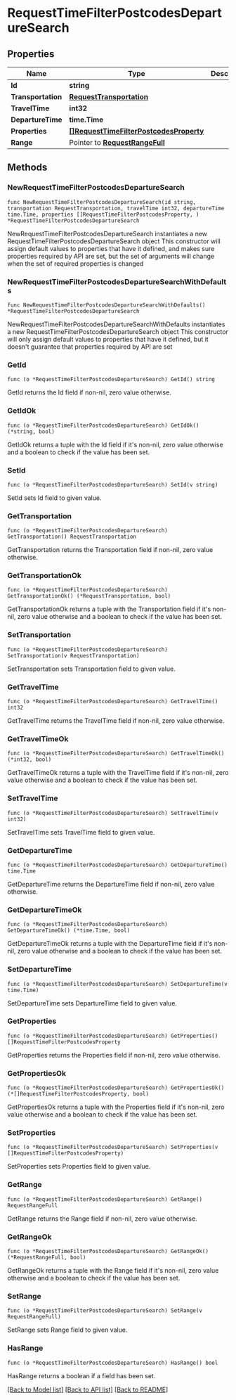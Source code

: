 # RequestTimeFilterPostcodesDepartureSearch

## Properties

Name | Type | Description | Notes
------------ | ------------- | ------------- | -------------
**Id** | **string** |  | 
**Transportation** | [**RequestTransportation**](RequestTransportation.md) |  | 
**TravelTime** | **int32** |  | 
**DepartureTime** | **time.Time** |  | 
**Properties** | [**[]RequestTimeFilterPostcodesProperty**](RequestTimeFilterPostcodesProperty.md) |  | 
**Range** | Pointer to [**RequestRangeFull**](RequestRangeFull.md) |  | [optional] 

## Methods

### NewRequestTimeFilterPostcodesDepartureSearch

`func NewRequestTimeFilterPostcodesDepartureSearch(id string, transportation RequestTransportation, travelTime int32, departureTime time.Time, properties []RequestTimeFilterPostcodesProperty, ) *RequestTimeFilterPostcodesDepartureSearch`

NewRequestTimeFilterPostcodesDepartureSearch instantiates a new RequestTimeFilterPostcodesDepartureSearch object
This constructor will assign default values to properties that have it defined,
and makes sure properties required by API are set, but the set of arguments
will change when the set of required properties is changed

### NewRequestTimeFilterPostcodesDepartureSearchWithDefaults

`func NewRequestTimeFilterPostcodesDepartureSearchWithDefaults() *RequestTimeFilterPostcodesDepartureSearch`

NewRequestTimeFilterPostcodesDepartureSearchWithDefaults instantiates a new RequestTimeFilterPostcodesDepartureSearch object
This constructor will only assign default values to properties that have it defined,
but it doesn't guarantee that properties required by API are set

### GetId

`func (o *RequestTimeFilterPostcodesDepartureSearch) GetId() string`

GetId returns the Id field if non-nil, zero value otherwise.

### GetIdOk

`func (o *RequestTimeFilterPostcodesDepartureSearch) GetIdOk() (*string, bool)`

GetIdOk returns a tuple with the Id field if it's non-nil, zero value otherwise
and a boolean to check if the value has been set.

### SetId

`func (o *RequestTimeFilterPostcodesDepartureSearch) SetId(v string)`

SetId sets Id field to given value.


### GetTransportation

`func (o *RequestTimeFilterPostcodesDepartureSearch) GetTransportation() RequestTransportation`

GetTransportation returns the Transportation field if non-nil, zero value otherwise.

### GetTransportationOk

`func (o *RequestTimeFilterPostcodesDepartureSearch) GetTransportationOk() (*RequestTransportation, bool)`

GetTransportationOk returns a tuple with the Transportation field if it's non-nil, zero value otherwise
and a boolean to check if the value has been set.

### SetTransportation

`func (o *RequestTimeFilterPostcodesDepartureSearch) SetTransportation(v RequestTransportation)`

SetTransportation sets Transportation field to given value.


### GetTravelTime

`func (o *RequestTimeFilterPostcodesDepartureSearch) GetTravelTime() int32`

GetTravelTime returns the TravelTime field if non-nil, zero value otherwise.

### GetTravelTimeOk

`func (o *RequestTimeFilterPostcodesDepartureSearch) GetTravelTimeOk() (*int32, bool)`

GetTravelTimeOk returns a tuple with the TravelTime field if it's non-nil, zero value otherwise
and a boolean to check if the value has been set.

### SetTravelTime

`func (o *RequestTimeFilterPostcodesDepartureSearch) SetTravelTime(v int32)`

SetTravelTime sets TravelTime field to given value.


### GetDepartureTime

`func (o *RequestTimeFilterPostcodesDepartureSearch) GetDepartureTime() time.Time`

GetDepartureTime returns the DepartureTime field if non-nil, zero value otherwise.

### GetDepartureTimeOk

`func (o *RequestTimeFilterPostcodesDepartureSearch) GetDepartureTimeOk() (*time.Time, bool)`

GetDepartureTimeOk returns a tuple with the DepartureTime field if it's non-nil, zero value otherwise
and a boolean to check if the value has been set.

### SetDepartureTime

`func (o *RequestTimeFilterPostcodesDepartureSearch) SetDepartureTime(v time.Time)`

SetDepartureTime sets DepartureTime field to given value.


### GetProperties

`func (o *RequestTimeFilterPostcodesDepartureSearch) GetProperties() []RequestTimeFilterPostcodesProperty`

GetProperties returns the Properties field if non-nil, zero value otherwise.

### GetPropertiesOk

`func (o *RequestTimeFilterPostcodesDepartureSearch) GetPropertiesOk() (*[]RequestTimeFilterPostcodesProperty, bool)`

GetPropertiesOk returns a tuple with the Properties field if it's non-nil, zero value otherwise
and a boolean to check if the value has been set.

### SetProperties

`func (o *RequestTimeFilterPostcodesDepartureSearch) SetProperties(v []RequestTimeFilterPostcodesProperty)`

SetProperties sets Properties field to given value.


### GetRange

`func (o *RequestTimeFilterPostcodesDepartureSearch) GetRange() RequestRangeFull`

GetRange returns the Range field if non-nil, zero value otherwise.

### GetRangeOk

`func (o *RequestTimeFilterPostcodesDepartureSearch) GetRangeOk() (*RequestRangeFull, bool)`

GetRangeOk returns a tuple with the Range field if it's non-nil, zero value otherwise
and a boolean to check if the value has been set.

### SetRange

`func (o *RequestTimeFilterPostcodesDepartureSearch) SetRange(v RequestRangeFull)`

SetRange sets Range field to given value.

### HasRange

`func (o *RequestTimeFilterPostcodesDepartureSearch) HasRange() bool`

HasRange returns a boolean if a field has been set.


[[Back to Model list]](../README.md#documentation-for-models) [[Back to API list]](../README.md#documentation-for-api-endpoints) [[Back to README]](../README.md)


